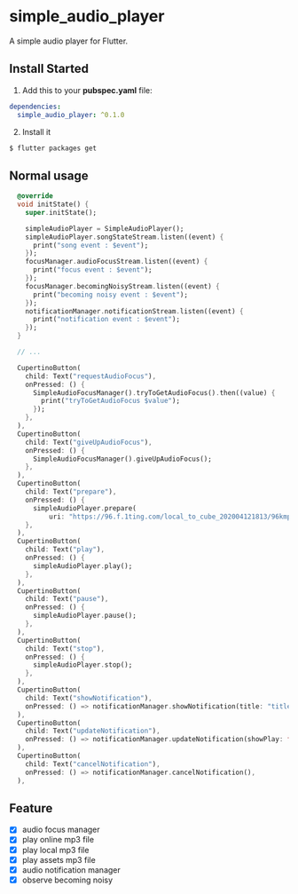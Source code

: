 # simple_audio_player

A simple audio player for Flutter.

## Install Started

1. Add this to your **pubspec.yaml** file:

```yaml
dependencies:
  simple_audio_player: ^0.1.0
```

2. Install it

```bash
$ flutter packages get
```

## Normal usage

```dart
  @override
  void initState() {
    super.initState();

    simpleAudioPlayer = SimpleAudioPlayer();
    simpleAudioPlayer.songStateStream.listen((event) {
      print("song event : $event");
    });
    focusManager.audioFocusStream.listen((event) {
      print("focus event : $event");
    });
    focusManager.becomingNoisyStream.listen((event) {
      print("becoming noisy event : $event");
    });
    notificationManager.notificationStream.listen((event) {
      print("notification event : $event");
    });
  }

  // ...

  CupertinoButton(
    child: Text("requestAudioFocus"),
    onPressed: () {
      SimpleAudioFocusManager().tryToGetAudioFocus().then((value) {
        print("tryToGetAudioFocus $value");
      });
    },
  ),
  CupertinoButton(
    child: Text("giveUpAudioFocus"),
    onPressed: () {
      SimpleAudioFocusManager().giveUpAudioFocus();
    },
  ),
  CupertinoButton(
    child: Text("prepare"),
    onPressed: () {
      simpleAudioPlayer.prepare(
          uri: "https://96.f.1ting.com/local_to_cube_202004121813/96kmp3/2021/04/16/16b_am/01.mp3");
    },
  ),
  CupertinoButton(
    child: Text("play"),
    onPressed: () {
      simpleAudioPlayer.play();
    },
  ),
  CupertinoButton(
    child: Text("pause"),
    onPressed: () {
      simpleAudioPlayer.pause();
    },
  ),
  CupertinoButton(
    child: Text("stop"),
    onPressed: () {
      simpleAudioPlayer.stop();
    },
  ),
  CupertinoButton(
    child: Text("showNotification"),
    onPressed: () => notificationManager.showNotification(title: "title", artist: "artist", clipArt: ""),
  ),
  CupertinoButton(
    child: Text("updateNotification"),
    onPressed: () => notificationManager.updateNotification(showPlay: false, title: "update", artist: "update", clipArt: ""),
  ),
  CupertinoButton(
    child: Text("cancelNotification"),
    onPressed: () => notificationManager.cancelNotification(),
  ),
```

## Feature
- [x] audio focus manager
- [x] play online mp3 file
- [x] play local mp3 file
- [x] play assets mp3 file
- [x] audio notification manager
- [x] observe becoming noisy
